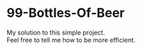 # 99-Bottles-Of-Beer
My solution to this simple project.  
Feel free to tell me how to be more efficient. 
